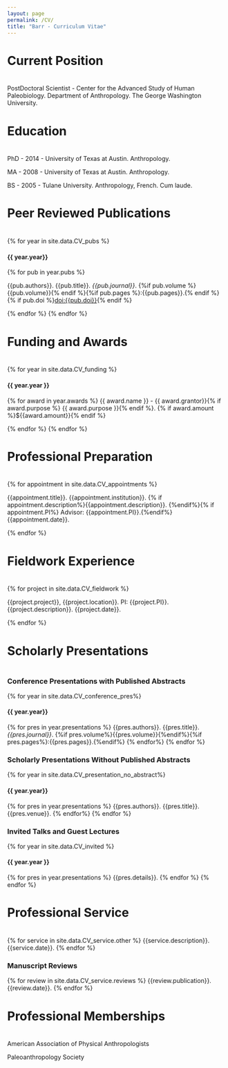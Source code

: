 ```yaml
---
layout: page
permalink: /CV/
title: "Barr - Curriculum Vitae"
---
```


<h1 style="padding-bottom:20px;">Current Position</h1>

PostDoctoral Scientist - Center for the Advanced Study of Human Paleobiology. Department of Anthropology. The George Washington University. 

<h1 style="padding-bottom:20px;">Education</h1>

PhD - 2014 - University of Texas at Austin. Anthropology.

MA - 2008 - University of Texas at Austin. Anthropology. 

BS - 2005 - Tulane University. Anthropology, French. Cum laude.

<h1 style="padding-bottom:20px;">Peer Reviewed Publications</h1>

{% for year in site.data.CV_pubs %}

<h4>{{ year.year}}</h4>

{% for pub in year.pubs %}

{{pub.authors}}. {{pub.title}}. *{{pub.journal}}*. {%if pub.volume %}{{pub.volume}}{% endif %}{%if pub.pages %}:{{pub.pages}}.{% endif %} {% if pub.doi %}[doi:{{pub.doi}}](http://dx.doi.org/{{pub.doi}}){% endif %}

{% endfor %}
{% endfor %}



<h1 style="padding-bottom:20px;">Funding and Awards</h1>

{% for year in site.data.CV_funding %}

<h4>{{ year.year }}</h4>

{% for award in year.awards %}
{{ award.name }} - {{ award.grantor}}{% if award.purpose %} {{ award.purpose }}{% endif %}. {% if award.amount %}${{award.amount}}{% endif %}

{% endfor %}
{% endfor %}

<h1 style="padding-bottom:20px;">Professional Preparation</h1>

{% for appointment in site.data.CV_appointments %}

{{appointment.title}}. {{appointment.institution}}. {% if appointment.description%}{{appointment.description}}. {%endif%}{% if appointment.PI%} Advisor: {{appointment.PI}}.{%endif%} {{appointment.date}}.

{% endfor %}

<h1 style="padding-bottom:20px;">Fieldwork Experience</h1>

{% for project in site.data.CV_fieldwork %}

{{project.project}}, {{project.location}}. PI: {{project.PI}}. {{project.description}}. {{project.date}}.

{% endfor %}

<h1 style="padding-bottom:20px;">Scholarly Presentations</h1>

<h3>Conference Presentations with Published Abstracts</h3>
{% for year in site.data.CV_conference_pres%}

<h4>{{ year.year}}</h4>

{% for pres in year.presentations %}
{{pres.authors}}. {{pres.title}}. *{{pres.journal}}*. {%if pres.volume%}{{pres.volume}}{%endif%}{%if pres.pages%}:{{pres.pages}}.{%endif%}
{% endfor%}
{% endfor %}

<h3>Scholarly Presentations Without Published Abstracts</h3>
{% for year in site.data.CV_presentation_no_abstract%}

<h4>{{ year.year}}</h4>

{% for pres in year.presentations %}
{{pres.authors}}. {{pres.title}}. {{pres.venue}}.
{% endfor%}
{% endfor %}

<h3>Invited Talks and Guest Lectures</h3>
{% for year in site.data.CV_invited %}

<h4>{{ year.year }}</h4>

{% for pres in year.presentations %}
{{pres.details}}.
{% endfor %}
{% endfor %}

<h1 style="padding-bottom:20px;">Professional Service</h1>

{% for service in site.data.CV_service.other %}
{{service.description}}. {{service.date}}.
{% endfor %}

<h3>Manuscript Reviews</h3>
{% for review in site.data.CV_service.reviews %}
{{review.publication}}. {{review.date}}.
{% endfor %}

<h1 style="padding-bottom:20px;">Professional Memberships</h1>

American Association of Physical Anthropologists

Paleoanthropology Society
